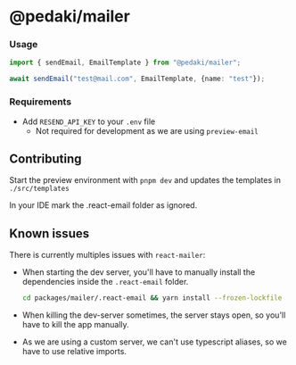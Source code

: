 # @pedaki/mailer

### Usage

```ts
import { sendEmail, EmailTemplate } from "@pedaki/mailer";

await sendEmail("test@mail.com", EmailTemplate, {name: "test"});
```

### Requirements

- Add `RESEND_API_KEY` to your `.env` file
  - Not required for development as we are using `preview-email`

## Contributing

Start the preview environment with `pnpm dev` and updates the templates in `./src/templates`

In your IDE mark the .react-email folder as ignored.


## Known issues

There is currently multiples issues with `react-mailer`:

- When starting the dev server, you'll have to manually install the dependencies inside the `.react-email` folder.

  ```bash
  cd packages/mailer/.react-email && yarn install --frozen-lockfile
  ```

- When killing the dev-server sometimes, the server stays open, so you'll have to kill the app manually.

- As we are using a custom server, we can't use typescript aliases, so we have to use relative imports.

